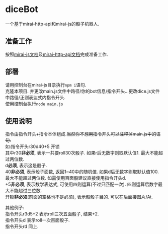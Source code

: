# diceBot
一个基于mirai-http-api和mirai-js的骰子机器人.

## 准备工作

按照[mirai-js文档](https://drincann.github.io/Mirai-js/#/Preparation?id=%e4%b8%8d%e4%bc%9a%e5%bc%80%e5%90%af%ef%bc%9f)及[mirai-http-api文档](https://github.com/project-mirai/mirai-api-http/blob/master/API-Tester/install.md)完成准备工作.

## 部署

请用控制台在mirai-js目录执行`npm i`语句.<br>
克隆本项目. 并更改main.js文件中路径/你的bot信息/指令开头...更改dice.js文件中路径/正则表达式内指令开头.<br>
使用控制台执行`node main.js`<br>

## 使用说明
指令由指令开头+指令本体组成.~~当然你不想用指令开头可以注释掉main.js中的语句.~~<br>
如:指令开头r30d40+5 开锁<br>
其中r30<strong>非必须</strong>, 表示一共要roll30次骰子. 如果r后无数字则取默认值1. 最大不能超过两位数.<br>
d<strong>必须</strong>, 表示这是骰子.<br>
40<strong>非必须</strong>, 表示骰子面数, 返回1~40中的随机值. 如果d后无数字则取默认值100. 最大不能超过两位数. 如需使用百面骰建议直接使用指令开头d.<br>
+5<strong>非必须</strong>, 表示数学表达式, 可使用四则运算(不过只匹配一次). 四则运算后数字最大不能超过三位数.<br>
开锁<strong>非必须</strong>(前面的空格也不是必须), 表示骰骰子目的. 可以在后面接图片/At.<br>

其他例子: <br>
指令开头r3d5+2 表示roll三次五面骰子, 结果+2.<br>
指令开头d 表示roll一次百面骰子.<br>
指令开头rd 同上.<br>

